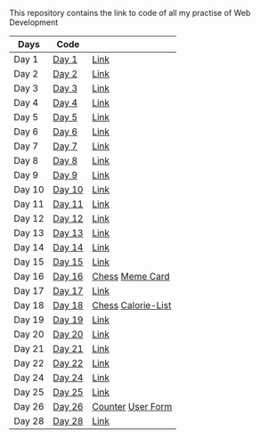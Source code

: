 This repository contains the link to code of all my practise of Web Development

| Days   | Code                                                                                           |                                                                                                                                               |
| ------ | ---------------------------------------------------------------------------------------------- | --------------------------------------------------------------------------------------------------------------------------------------------- |
| Day 1  | [Day 1](https://github.com/siddharth20190428/Frontend-THAs/tree/main/Day%201)                  | [Link](https://siddharth20190428.github.io/Frontend-THAs/Day%201/index.html)                                                                  |
| Day 2  | [Day 2](https://github.com/siddharth20190428/Frontend-THAs/tree/main/Day%202)                  | [Link](https://siddharth20190428.github.io/Frontend-THAs/Day%202/index.html)                                                                  |
| Day 3  | [Day 3](https://github.com/siddharth20190428/Frontend-THAs/tree/main/Day%203)                  | [Link](https://siddharth20190428.github.io/Frontend-THAs/Day%203/index.html)                                                                  |
| Day 4  | [Day 4](https://github.com/siddharth20190428/Frontend-THAs/tree/main/Day%204)                  | [Link](https://siddharth20190428.github.io/Frontend-THAs/Day%204/index.html)                                                                  |
| Day 5  | [Day 5](https://github.com/siddharth20190428/Frontend-THAs/tree/main/Day%205)                  | [Link](https://siddharth20190428.github.io/Frontend-THAs/Day%205/index.html)                                                                  |
| Day 6  | [Day 6](https://github.com/siddharth20190428/Frontend-THAs/tree/main/Day%206)                  | [Link](https://siddharth20190428.github.io/Frontend-THAs/Day%206/index.html)                                                                  |
| Day 7  | [Day 7](https://github.com/siddharth20190428/Frontend-THAs/tree/main/Day%207)                  | [Link](https://siddharth20190428.github.io/Frontend-THAs/Day%207/index.html)                                                                  |
| Day 8  | [Day 8](https://github.com/siddharth20190428/Frontend-THAs/tree/main/Day%208)                  | [Link](https://siddharth20190428.github.io/Frontend-THAs/Day%208/index.html)                                                                  |
| Day 9  | [Day 9](https://github.com/siddharth20190428/Frontend-THAs/tree/main/Day%209)                  | [Link](https://siddharth20190428.github.io/Frontend-THAs/Day%209/index.html)                                                                  |
| Day 10 | [Day 10](https://github.com/siddharth20190428/Frontend-THAs/tree/main/Day%2010)                | [Link](https://siddharth20190428.github.io/Frontend-THAs/Day%2010/index.html)                                                                 |
| Day 11 | [Day 11](https://github.com/siddharth20190428/Frontend-THAs/tree/main/Day%2011)                | [Link](https://siddharth20190428.github.io/Frontend-THAs/Day%2011/index.html)                                                                 |
| Day 12 | [Day 12](https://github.com/siddharth20190428/Frontend-THAs/tree/main/Day%2012)                | [Link](https://siddharth20190428.github.io/Frontend-THAs/Day%2012/index.html)                                                                 |
| Day 13 | [Day 13](https://github.com/siddharth20190428/Frontend-THAs/tree/main/Day%2013)                | [Link](https://siddharth20190428.github.io/Frontend-THAs/Day%2013/index.html)                                                                 |
| Day 14 | [Day 14](https://github.com/siddharth20190428/Frontend-THAs/tree/main/Day%2014)                | [Link](https://siddharth20190428.github.io/Frontend-THAs/Day%2014/index.html)                                                                 |
| Day 15 | [Day 15](https://github.com/siddharth20190428/Frontend-THAs/tree/main/Day%2015)                | [Link](https://siddharth20190428.github.io/Frontend-THAs/Day%2015/index.html)                                                                 |
| Day 16 | [Day 16](https://github.com/siddharth20190428/Frontend-THAs/tree/main/react-thas/src/Day%2016) | [Chess](https://siddharth-react-thas.netlify.app/#/day16/chess) [Meme Card](https://siddharth-react-thas.netlify.app/#/day16/meme-card)       |
| Day 17 | [Day 17](https://github.com/siddharth20190428/Frontend-THAs/tree/main/react-thas/src/Day%2017) | [Link](https://siddharth-react-thas.netlify.app/#/day17/)                                                                                     |
| Day 18 | [Day 18](https://github.com/siddharth20190428/Frontend-THAs/tree/main/react-thas/src/Day%2018) | [Chess](https://siddharth-react-thas.netlify.app/#/day18/chess) [Calorie-List](https://siddharth-react-thas.netlify.app/#/day18/calorie-list) |
| Day 19 | [Day 19](https://github.com/siddharth20190428/Frontend-THAs/tree/main/react-thas/src/Day%2019) | [Link](https://siddharth-react-thas.netlify.app/#/day19/)                                                                                     |
| Day 20 | [Day 20](https://github.com/siddharth20190428/Frontend-THAs/tree/main/react-thas/src/Day%2020) | [Link](https://siddharth-react-thas.netlify.app/#/day20/)                                                                                     |
| Day 21 | [Day 21](https://github.com/siddharth20190428/Frontend-THAs/tree/main/react-thas/src/Day%2021) | [Link](https://siddharth-react-thas.netlify.app/#/day21/)                                                                                     |
| Day 22 | [Day 22](https://github.com/siddharth20190428/Frontend-THAs/tree/main/react-thas/src/Day%2022) | [Link](https://siddharth-react-thas.netlify.app/#/day22/)                                                                                     |
| Day 24 | [Day 24](https://github.com/siddharth20190428/Frontend-THAs/tree/main/react-thas/src/Day%2024) | [Link](https://siddharth-react-thas.netlify.app/#/day24/)                                                                                     |
| Day 25 | [Day 25](https://github.com/siddharth20190428/Frontend-THAs/tree/main/react-thas/src/Day%2025) | [Link](https://siddharth-react-thas.netlify.app/#/day25/)                                                                                     |
| Day 26 | [Day 26](https://github.com/siddharth20190428/Frontend-THAs/tree/main/react-thas/src/Day%2026) | [Counter](https://siddharth-react-thas.netlify.app/#/day26/counter) [User Form](https://siddharth-react-thas.netlify.app/#/day26/user-form)   |
| Day 28 | [Day 28](https://github.com/siddharth20190428/Frontend-THAs/tree/main/react-thas/src/Day%2028) | [Link](https://siddharth-react-thas.netlify.app/#/day28/)                                                                                     |

